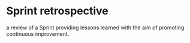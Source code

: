 # Sprint retrospective


a review of a Sprint providing lessons learned with the aim of promoting
continuous improvement.

